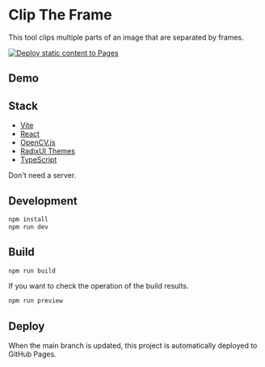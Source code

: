 # Clip The Frame

This tool clips multiple parts of an image that are separated by frames.

[![Deploy static content to Pages](https://github.com/i-eight/clip-the-frame/actions/workflows/deploy.yaml/badge.svg?branch=main)](https://github.com/i-eight/clip-the-frame/actions/workflows/deploy.yaml)

## Demo



## Stack

- [Vite](https://vitejs.dev/)
- [React](https://reactjs.org/)
- [OpenCV.js](https://docs.opencv.org/4.9.0/)
- [RadixUI Themes](https://www.radix-ui.com/)
- [TypeScript](https://www.typescriptlang.org/)

Don't need a server.

## Development

```bash
npm install
npm run dev
```

## Build

```bash
npm run build
```

If you want to check the operation of the build results.

```bash
npm run preview
```

## Deploy

When the main branch is updated, this project is automatically deployed to GitHub Pages.
